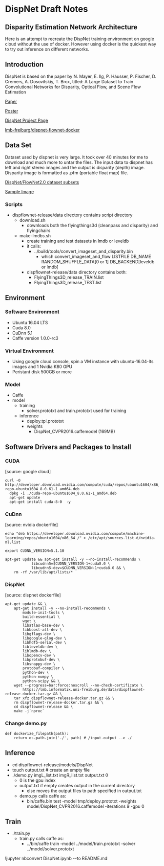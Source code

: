 
# DispNet Draft Notes
## Disparity Estimation Network Architecture

Here is an attempt to recreate the DispNet training environment on google cloud without the use of docker.  However using docker is the quickest way to try out inference on different networks.


## Introduction
DispNet is based on the paper by N. Mayer, E. Ilg, P. Häusser, P. Fischer, D. Cremers, A. Dosovitskiy, T. Brox, titled: 
A Large Dataset to Train Convolutional Networks for Disparity, Optical Flow, and Scene Flow Estimation

[Paper](https://lmb.informatik.uni-freiburg.de/Publications/2016/MIFDB16/paper-MIFDB16.pdf)

[Poster](https://lmb.informatik.uni-freiburg.de/Publications/2016/MIFDB16/poster-MIFDB16.pdf)

[DispNet Project Page](https://lmb.informatik.uni-freiburg.de/Publications/2016/MIFDB16/)

[lmb-freiburg/dispnet-flownet-docker](https://github.com/lmb-freiburg/dispnet-flownet-docker)


## Data Set

Dataset used by dispnet is very large.  It took over 40 minutes for me to download and much more to untar the files.  The input data to dispnet has left and right stereo images and the output is disparity (depth) image. Disparity image is formatted as .pfm (portable float map) file.

[DispNet/FlowNet2.0 dataset subsets](https://lmb.informatik.uni-freiburg.de/resources/datasets/SceneFlowDatasets.en.html)


[Sample Image](https://github.com/lmb-freiburg/dispnet-flownet-docker/blob/master/data/teaser.png)

### Scripts
- dispflownet-release/data directory contains script directory
  - download.sh
    - downloads both the flyingthings3d (cleanpass and disparity) and flyingchairs
  - make-lmdbs.sh
    - create training and test datasets in lmdb or leveldb
    - it calls:
      - ../build/tools/convert_imageset_and_disparity.bin
        - which convert_imageset_and_flow LISTFILE DB_NAME RANDOM_SHUFFLE_DATA[0 or 1] DB_BACKEND[leveldb or
 lmdb]
    - dispflownet-release/data directory contains both:
      - FlyingThings3D_release_TRAIN.list
      - FlyingThings3D_release_TEST.list
                                                          
## Environment

### Software Environment
- Ubuntu 16.04 LTS
- Cuda 8.0
- CuDnn 5.1
- Caffe version 1.0.0-rc3

### Virtual Environment
- Using google cloud console, spin a VM instance with ubuntu-16.04-lts images and 1 Nvidia K80 GPU
- Peristant disk 500GB or more

### Model
- Caffe
- model
  - training
    - solver.prototxt and train.prototxt used for training
  - inference
    - deploy.tpl.prototxt  
    - weights
      - DispNet_CVPR2016.caffemodel (169MB)

## Software Drivers and Packages to Install
### CUDA
[source: google cloud]
```
curl -O http://developer.download.nvidia.com/compute/cuda/repos/ubuntu1604/x86_64/cuda-repo-ubuntu1604_8.0.61-1_amd64.deb
  dpkg -i ./cuda-repo-ubuntu1604_8.0.61-1_amd64.deb
  apt-get update
  apt-get install cuda-8-0  -y
```

### CuDnn
[source: nvidia dockerfile]
```
echo "deb https://developer.download.nvidia.com/compute/machine-learning/repos/ubuntu1604/x86_64 /" > /etc/apt/sources.list.d/nvidia-ml.list

export CUDNN_VERSION=5.1.10

apt-get update && apt-get install -y --no-install-recommends \
            libcudnn5=$CUDNN_VERSION-1+cuda8.0 \
            libcudnn5-dev=$CUDNN_VERSION-1+cuda8.0 && \
    rm -rf /var/lib/apt/lists/*
```

### DispNet
[source: dispnet dockerfile]

```
apt-get update && \
    apt-get install -y --no-install-recommends \
        module-init-tools \
        build-essential \
        wget \
        libatlas-base-dev \
        libboost-all-dev \
        libgflags-dev \
        libgoogle-glog-dev \
        libhdf5-serial-dev \
        libleveldb-dev \
        liblmdb-dev \
        libopencv-dev \
        libprotobuf-dev \
        libsnappy-dev \
        protobuf-compiler \
        python-dev \
        python-numpy \
        python-scipy && \
    wget --progress=bar:force:noscroll --no-check-certificate \
        https://lmb.informatik.uni-freiburg.de/data/dispflownet-release-docker.tar.gz && \
    tar xfz dispflownet-release-docker.tar.gz && \
    rm dispflownet-release-docker.tar.gz && \
    cd dispflownet-release && \
    make -j`nproc`
``` 

### Change demo.py

```
def dockerize_filepath(path):
    return os.path.join('./', path) # /input-output --> ./
```

## Inference
- cd dispflownet-release/models/DispNet
- touch output.txt # create an empty file
- ./demo.py imgL_list.txt  imgR_list.txt  output.txt 0
  - 0 is the gpu index
  - output.txt if empty creates output in the current directory
    - else moves the output files to path specified in output.txt
  - demo.py calls caffe as:
    - bin/caffe.bin test -model tmp/deploy.prototxt -weights model/DispNet_CVPR2016.caffemodel -iterations 9 -gpu 0
    
## Train
- ./train.py 
  - train.py calls caffe as:
    - ../bin/caffe train -model ../model/train.prototxt -solver ../model/solver.prototxt
    





!jupyter nbconvert DispNet.ipynb --to README.md
